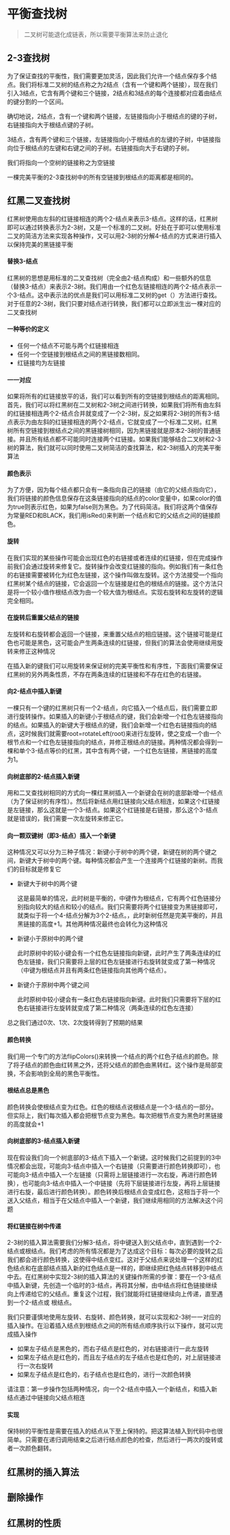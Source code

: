 # 平衡查找树

> 二叉树可能退化成链表，所以需要平衡算法来防止退化

## 2-3查找树

为了保证查找的平衡性，我们需要更加灵活，因此我们允许一个结点保存多个结点。我们将标准二叉树的结点称之为2结点（含有一个键和两个链接），现在我们引入3结点，它含有两个键和三个链接，2结点和3结点的每个连接都对应着由结点的键分割的一个区间。

确切地说，2结点，含有一个键和两个链接，左链接指向小于根结点的键的子树，右链接指向大于根结点键的子树。

3结点，含有两个键和三个链接，左链接指向小于根结点的左键的子树，中链接指向位于根结点的左键和右键之间的子树。右链接指向大于右键的子树。

我们将指向一个空树的链接称之为空链接

一棵完美平衡的2-3查找树中的所有空链接到根结点的距离都是相同的。

## 红黑二叉查找树

红黑树使用由左斜的红链接相连的两个2-结点来表示3-结点。这样的话，红黑树即可以通过转换表示为2-3树，又是一个标准的二叉树。好处在于即可以使用标准二叉的简洁方法来实现各种操作，又可以用2-3树的分解4-结点的方式来进行插入以保持完美的黑链接平衡

#### 替换3-结点

红黑树的思想是用标准的二叉查找树（完全由2-结点构成）和一些额外的信息（替换3-结点）来表示2-3树。我们用由一个红色左链接相连的两个2-结点表示一个3-结点。这中表示法的优点是我们可以用标准二叉树的get（）方法进行查找。对于任意的2-3树，我们只要对结点进行转换，我们都可以立即派生出一棵对应的二叉查找树

#### 一种等价的定义

- 任何一个结点不可能与两个红链接相连
- 任何一个空链接到根结点之间的黑链接数相同。
- 红链接均为左链接

#### 一一对应

如果将所有的红链接放平的话，我们可以看到所有的空链接到根结点的距离相同。首先，我们可以将红黑树在二叉树和2-3树之间进行转换，如果我们将所有由左斜的红链接相连两个2-结点合并就变成了一个2-3树，反之如果将2-3树的所有3-结点表示为由左斜的红链接相连的两个2-结点，它就变成了一个标准二叉树。红黑树所有空链接到根结点之间的黑链接树相同，因为黑链接就是原本2-3树的普通链接。并且所有结点都不可能同时连接两个红链接。如果我们能够结合二叉树和2-3树的算法，我们就可以同时使用二叉树简洁的查找算法，和2-3树插入的完美平衡算法

#### 颜色表示

为了方便，因为每个结点都只会有一条指向自己的链接（由它的父结点指向它），我们将链接的颜色信息保存在这条链接指向的结点的color变量中，如果color的值为true则表示红色，如果为false则为黑色。为了代码简洁。我们将这两个值保存为常量RED和BLACK，我们用isRed()来判断一个结点和它的父结点之间的链接颜色。

#### 旋转

在我们实现的某些操作可能会出现红色的右链接或者连续的红链接，但在完成操作前我们会通过旋转来修复它。旋转操作会改变红链接的指向。例如我们有一条红色的右链接需要被转化为红色左链接，这个操作叫做左旋转。这个方法接受一个指向红黑树某个结点的链接，它会返回一个左链接是红色的根结点的链接。这个方法只是将一个较小值作根结点改为由一个较大值为根结点。实现右旋转和左旋转的逻辑完全相同。

#### 在旋转后重置父结点的链接

左旋转和右旋转都会返回一个链接，来重置父结点的相应链接。这个链接可能是红色也可能是黑色，这可能会产生两条连续的红链接，但我们的算法会使用继续用旋转来修正这种情况

在插入新的键我们可以用旋转来保证树的完美平衡性和有序性，下面我们需要保证红黑树的另外两条性质，不存在两条连续的红链接和不存在红色的右链接。

#### 向2-结点中插入新键

一棵只有一个键的红黑树只有一个2-结点，向它插入一个结点后，我们需要立即进行旋转操作。如果插入的新键小于根结点的键，我们会新增一个红色左链接指向的结点。如果插入的新键大于根结点的键，我们会新增一个红色右链接指向的结点，这时候我们就需要root=rotateLeft(root)来进行左旋转，使之变成一个由一个根节点和一个红色左链接指向的结点，并修正根结点的链接。两种情况都会得到一棵和单个3-结点等价的红黑，其中含有两个键，一个红色左链接，黑链接的高度为1。

#### 向树底部的2-结点插入新键

用和二叉查找树相同的方式向一棵红黑树插入一个新键会在树的底部新增一个结点（为了保证树的有序性）。然后将新结点用红链接向父结点相连，如果这个红链接是左链接，那么这就是一个3-结点。如果这个红链接是右链接，那么这个3-结点就是错误的，我们需要一次左旋转来修正它。

#### 向一颗双键树（即3-结点）插入一个新键

这种情况又可以分为三种子情况：新键小于树中的两个键，新键在树的两个键之间，新键大于树中的两个键。每种情况都会产生一个连接两个红链接的新树。而我们的目标就是修复它

- 新键大于树中的两个键

  这是最简单的情况，此时树是平衡的，中键作为根结点，它有两个红色链接分别指向较大的结点和较小的结点。我们只需要将两个红链接变为黑链接即可，就类似于将一个4-结点分解为3个2-结点。，此时新树任然是完美平衡的，并且黑链接的高度+1。其他两种情况最终也会转化为这种情况

- 新键小于原树中的两个键

  此时原树中的较小键会有一个红色左链接指向新键，此时产生了两条连续的红色左链接，我们只需要将上层的红色左链接进行右旋转就变成了第一种情况（中键为根结点并且有两条红色链接指向其他两个结点）。

- 新键介于原树中两个键之间

  此时原树中较小键会有一条红色右链接指向新键。此时我们只需要将下层的红色右链接进行左旋转就变成了第二种情况（两条连续的红色左连接）

总之我们通过0次、1次、2次旋转得到了预期的结果  

#### 颜色转换

我们用一个专门的方法flipColors()来转换一个结点的两个红色子结点的颜色。除了将子结点的颜色由红转黑之外，还将父结点的颜色由黑转红。这个操作是局部变换，不会影响到全局的黑色平衡性。

#### 根结点总是黑色

颜色转换会使根结点变为红色。红色的根结点说根结点是一个3-结点的一部分。但实际上，我们每次插入都会把根节点变为黑色。每次把根节点变为黑色时黑链接的高度就会+1  

#### 向树底部的3-结点插入新键

现在假设我们向一个树底部的3-结点下插入一个新键。这时候我们之前提到的3中情况都会出现，可能向3-结点中插入一个右链接（只需要进行颜色转换即可），也可能向3-结点中插入一个左链接（只需将上层链接进行一次右旋，再进行颜色转换），也可能向3-结点中插入一个中链接（先将下层链接进行左旋，再将上层链接进行右旋，最后进行颜色转换）。颜色转换后根结点会变成红色，这相当于将一个送入父结点，相当于在父结点中插入一个新键，我们继续用相同的方法解决这个问题

#### 将红链接在树中传递

2-3树的插入算法需要我们分解3-结点，将中键送入到父结点中，直到遇到一个2-结点或根结点。我们考虑的所有情况都是为了达成这个目标：每次必要的旋转之后我们都会进行颜色转换，这使得中结点变红。这对于父结点来说处理一个这样的红色结点和在底部结点插入新的红色结点是一样的，即继续把红色结点转移到中结点中去。在红黑树中实现2-3树的插入算法的关键操作所需的步骤：要在一个3-结点中插入新键，先创造一个临时的3-结点，再将其分解，由中结点将红色链接继续向上传递给它的父结点。重复这个过程，我们就能将红链接继续向上传递，直至遇到一个2-结点或 根结点。

我们只要谨慎地使用左旋转、右旋转、颜色转换，就可以实现和2-3树一一对应的插入操作。在沿着插入结点到根结点之间的所有结点顺序执行以下操作，就可以完成插入操作

- 如果左子结点是黑色的，而右子结点是红色的，对右链接进行一此左旋转
- 如果左子结点是红色的，而且左子结点的左子结点也是红色的，对上层链接进行一次右旋转
- 如果左子结点是红色的，右子结点也是红色的，进行一次颜色转换

请注意：第一步操作包括两种情况，向一个2-结点中插入一个新结点，和插入新结点通过中链接向父结点相连

#### 实现

保持树的平衡性是需要在插入的结点从下至上保持的。把这算法植入到代码中也很简单。只需要在递归调用结束之后进行结点颜色的检查，然后进行一两次的旋转或者一次颜色翻转。

## 红黑树的插入算法

## 删除操作

## 红黑树的性质
